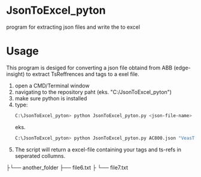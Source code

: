 # JsonToExcel_pyton
program for extracting json files and write the to excel

# Usage
This program is desiged for converting a json file obtaind from ABB (edge-insight) to extract TsReffrences and tags to a exel file.

1. open a CMD/Terminal window
1. navigating to the repository paht (eks. "C:/JsonToExcel_pyton")
2. make sure python is installed
3. type:
   ```bash
   C:\JsonToExcel_pyton> python JsonToExcel_pyton.py <json-file-name> <excel-file-name>
   ```
   eks.
   ```bash
   C:\JsonToExcel_pyton> python JsonToExcel_pyton.py AC800.json "VeasTagTsRef.xlsx"
   ```
4. The script will return a excel-file containing your tags and ts-refs in seperated collumns.

├└── another_folder
    ├── file6.txt ├
    └── file7.txt
